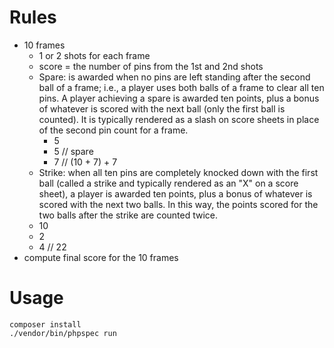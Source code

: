 # Rules

- 10 frames
    - 1 or 2 shots for each frame
    - score = the number of pins from the 1st and 2nd shots
    - Spare: is awarded when no pins are left standing after the second ball of a frame; i.e., a player uses both balls of a frame to clear all ten pins. A player achieving a spare is awarded ten points, plus a bonus of whatever is scored with the next ball (only the first ball is counted). It is typically rendered as a slash on score sheets in place of the second pin count for a frame.
        - 5
        - 5 // spare
        - 7 // (10 + 7) + 7
    - Strike: when all ten pins are completely knocked down with the first ball (called a strike and typically rendered as an "X" on a score sheet), a player is awarded ten points, plus a bonus of whatever is scored with the next two balls. In this way, the points scored for the two balls after the strike are counted twice.
	- 10
	- 2
	- 4 // 22
- compute final score for the 10 frames

# Usage

```
composer install
./vendor/bin/phpspec run
```
